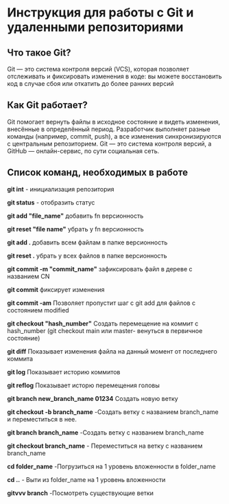 # Инструкция для работы с Git и удаленными репозиториями 

## Что такое Git?
Git — это система контроля версий (VCS), которая позволяет отслеживать и фиксировать изменения в коде: вы можете восстановить код в случае сбоя или откатить до более ранних версий

## Как Git работает? 

Git помогает вернуть файлы в исходное состояние и видеть изменения, внесённые в определённый период. Разработчик выполняет разные команды (например, commit, push), а все изменения синхронизируются с центральным репозиторием. Git — это система контроля версий, а GitHub — онлайн-сервис, по сути социальная сеть.

## Список команд, необходимых в работе

**git int** - инициализация репозитория 

**git status** - отобразить статус

**git add "file_name"** добавить fn версионность 

**git reset "file name"** убрать у fn версионность 

**git add .** добавить всем файлам в папке версионность 

**git reset .** убрать у всех файлов в папке версионность 

**git commit -m "commit_name"** зафиксировать файл в дереве с названием CN

**git commit** фиксирует изменения 

**git commit -am** Позволяет пропустит шаг с git add  для файлов с состоянием modified 

**git checkout "hash_number"** Создать перемещение на коммит с hash_number (git checkout main или master- венуться в первичное состояние)

**git diff** Показывает изменения файла на данный момент от последнего коммита 

**git log** Показывает историю коммитов 

**git reflog** Показывает исторю перемещения головы 

**git branch new_branch_name 01234** Создать новую ветку

**git checkout -b branch_name** -Создать ветку с названием branch_name и переместиться в нее.



**git branch branch_name** -Создать ветку с названием branch_name 

**git checkout branch_name** - Переместиться на ветку с названием branch_name 


**cd folder_name** -Погрузиться на 1 уровень вложенности в folder_name 

**cd ..** - Выти из folder_name на 1 уровень вложенности

**gitvvv branch** -Посмотреть существующие ветки 
